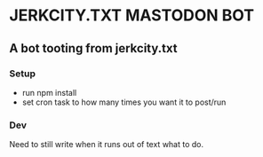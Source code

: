 # JERKCITY.TXT MASTODON BOT
## A bot tooting from jerkcity.txt

### Setup
* run npm install
* set cron task to how many times you want it to post/run

### Dev
Need to still write when it runs out of text what to do.